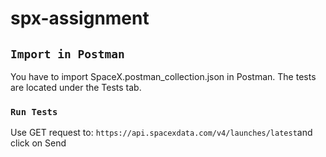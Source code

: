 # spx-assignment

## `Import in Postman`

You have to import SpaceX.postman_collection.json in Postman. The tests are located under the Tests tab.

### `Run Tests`

Use GET request to: `https://api.spacexdata.com/v4/launches/latest`and click on Send



